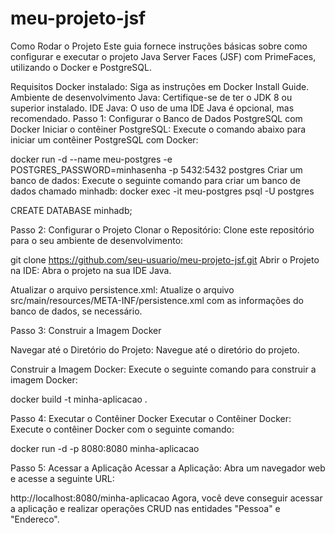 # meu-projeto-jsf

Como Rodar o Projeto
Este guia fornece instruções básicas sobre como configurar e executar o projeto Java Server Faces (JSF) com PrimeFaces, utilizando o Docker e PostgreSQL.

Requisitos
Docker instalado: Siga as instruções em Docker Install Guide.
Ambiente de desenvolvimento Java: Certifique-se de ter o JDK 8 ou superior instalado.
IDE Java: O uso de uma IDE Java é opcional, mas recomendado.
Passo 1: Configurar o Banco de Dados PostgreSQL com Docker
Iniciar o contêiner PostgreSQL:
Execute o comando abaixo para iniciar um contêiner PostgreSQL com Docker:

docker run -d --name meu-postgres -e POSTGRES_PASSWORD=minhasenha -p 5432:5432 postgres
Criar um banco de dados:
Execute o seguinte comando para criar um banco de dados chamado minhadb:
docker exec -it meu-postgres psql -U postgres

CREATE DATABASE minhadb;

Passo 2: Configurar o Projeto
Clonar o Repositório:
Clone este repositório para o seu ambiente de desenvolvimento:


git clone https://github.com/seu-usuario/meu-projeto-jsf.git
Abrir o Projeto na IDE:
Abra o projeto na sua IDE Java.

Atualizar o arquivo persistence.xml:
Atualize o arquivo src/main/resources/META-INF/persistence.xml com as informações do banco de dados, se necessário.

Passo 3: Construir a Imagem Docker

Navegar até o Diretório do Projeto:
Navegue até o diretório do projeto.

Construir a Imagem Docker:
Execute o seguinte comando para construir a imagem Docker:


docker build -t minha-aplicacao .

Passo 4: Executar o Contêiner Docker
Executar o Contêiner Docker:
Execute o contêiner Docker com o seguinte comando:

docker run -d -p 8080:8080 minha-aplicacao

Passo 5: Acessar a Aplicação
Acessar a Aplicação:
Abra um navegador web e acesse a seguinte URL:

http://localhost:8080/minha-aplicacao
Agora, você deve conseguir acessar a aplicação e realizar operações CRUD nas entidades "Pessoa" e "Endereco".
